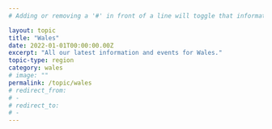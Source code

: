 ```yaml
---
# Adding or removing a '#' in front of a line will toggle that information off and on from being processed. 

layout: topic
title: "Wales"
date: 2022-01-01T00:00:00.00Z
excerpt: "All our latest information and events for Wales."
topic-type: region
category: wales
# image: ""
permalink: /topic/wales
# redirect_from: 
# - 
# redirect_to: 
# - 
---
```


